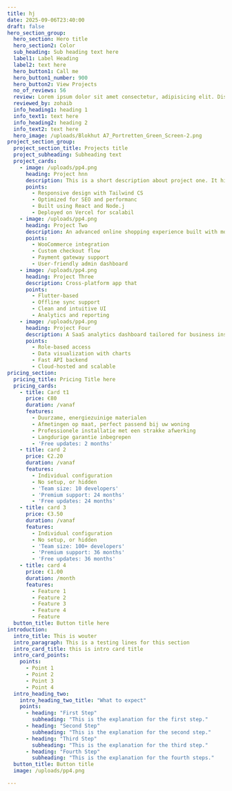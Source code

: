 ```yaml
---
title: hj
date: 2025-09-06T23:40:00
draft: false
hero_section_group:
  hero_section: Hero title
  hero_section2: Color
  sub_heading: Sub heading text here
  label1: Label Heading
  label2: text here
  hero_button1: Call me
  hero_button1_number: 900
  hero_button2: View Projects
  no_of_reviews: 56
  review: Lorem ipsum dolor sit amet consectetur, adipisicing elit. Distinctio repellendus non est odit, possimus fuga?
  reviewed_by: zohaib
  info_heading1: heading 1
  info_text1: text here
  info_heading2: heading 2
  info_text2: text here
  hero_image: /uploads/Blokhut A7_Portretten_Green_Screen-2.png
project_section_group:
  project_section_title: Projects title
  project_subheading: Subheading text
  project_cards:
    - image: /uploads/pp4.png
      heading: Project hnn
      description: This is a short description about project one. It highlights what
      points:
        - Responsive design with Tailwind CS
        - Optimized for SEO and performanc
        - Built using React and Node.j
        - Deployed on Vercel for scalabil
    - image: /uploads/pp4.png
      heading: Project Two
      description: An advanced online shopping experience built with modern frameworks. and blah blah
      points:
        - WooCommerce integration
        - Custom checkout flow
        - Payment gateway support
        - User-friendly admin dashboard
    - image: /uploads/pp4.png
      heading: Project Three
      description: Cross-platform app that
      points:
        - Flutter-based
        - Offline sync support
        - Clean and intuitive UI
        - Analytics and reporting
    - image: /uploads/pp4.png
      heading: Project Four
      description: A SaaS analytics dashboard tailored for business insights and reports.
      points:
        - Role-based access
        - Data visualization with charts
        - Fast API backend
        - Cloud-hosted and scalable
pricing_section:
  pricing_title: Pricing Title here
  pricing_cards:
    - title: Card t1
      price: €80
      duration: /vanaf
      features:
        - Duurzame, energiezuinige materialen
        - Afmetingen op maat, perfect passend bij uw woning
        - Professionele installatie met een strakke afwerking
        - Langdurige garantie inbegrepen
        - 'Free updates: 2 months'
    - title: card 2
      price: €2.20
      duration: /vanaf
      features:
        - Individual configuration
        - No setup, or hidden
        - 'Team size: 10 developers'
        - 'Premium support: 24 months'
        - 'Free updates: 24 months'
    - title: card 3
      price: €3.50
      duration: /vanaf
      features:
        - Individual configuration
        - No setup, or hidden
        - 'Team size: 100+ developers'
        - 'Premium support: 36 months'
        - 'Free updates: 36 months'
    - title: card 4
      price: €1.00
      duration: /month
      features:
        - Feature 1
        - Feature 2
        - Feature 3
        - Feature 4
        - Feature
  button_title: Button title here
introduction:
  intro_title: This is wouter
  intro_paragraph: This is a testing lines for this section
  intro_card_title: this is intro card title
  intro_card_points:
    points:
      - Point 1
      - Point 2
      - Point 3
      - Point 4
  intro_heading_two:
    intro_heading_two_title: "What to expect"
    points:
      - heading: "First Step"
        subheading: "This is the explanation for the first step."
      - heading: "Second Step"
        subheading: "This is the explanation for the second step."
      - heading: "Third Step"
        subheading: "This is the explanation for the third step."
      - heading: "Fourth Step"
        subheading: "This is the explanation for the fourth steps."
  button_title: Button title 
  image: /uploads/pp4.png

---
```



